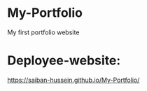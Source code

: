 # My-Portfolio 
My first portfolio website 
# Deployee-website:
https://saiban-hussein.github.io/My-Portfolio/
